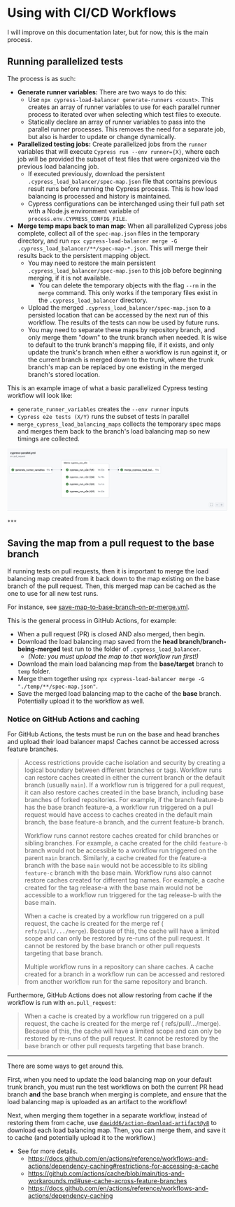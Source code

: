 # Using with CI/CD Workflows

I will improve on this documentation later, but for now, this is the main process.

## Running parallelized tests

The process is as such:

- **Generate runner variables:** There are two ways to do this:
  - Use `npx cypress-load-balancer generate-runners <count>`. This creates an array of runner variables to use for
    each parallel runner process to iterated over when selecting which test files to execute.
  - Statically declare an array of runner variables to pass into the parallel runner processes. This removes the need
    for a separate job, but also is harder to update or change dynamically.
- **Parallelized testing jobs:** Create parallelized jobs from the `runner` variables that will execute
  `Cypress run --env runner={X}`,
  where each job will be provided the subset of test files that were organized via the previous load balancing job.
  - If executed previously, download the persistent `.cypress_load_balancer/spec-map.json` file that contains
    previous result runs before running the Cypress processs. This is how load balancing is processed and history is
    maintained.
  - Cypress configurations can be interchanged using their full path set with a Node.js environment variable of
    `process.env.CYPRESS_CONFIG_FILE`.
- **Merge temp maps back to man map:** When all parallelized Cypress jobs complete, collect all of the `spec-map.json`
  files in the
  temporary directory, and run `npx cypress-load-balancer merge -G .cypress_load_balancer/**/spec-map-*.json`. This
  will merge their results back to the persistent mapping object.
  - You may need to restore the main persistent `.cypress_load_balancer/spec-map.json` to this job before beginning
    merging, if it is not available.
    - You can delete the temporary objects with the flag `--rm` in the `merge` command. This only works if the
      temporary
      files exist in the `.cypress_load_balancer` directory.
  - Upload the merged `.cypress_load_balancer/spec-map.json` to a persisted location that can be accessed by
    the next run of this workflow. The results of the tests can now be used by future runs.
  - You may need to separate these maps by repository branch, and only merge them "down" to the trunk branch when
    needed. It is wise to default to the trunk branch's mapping file, if it exists, and only update the trunk's branch
    when either a workflow is run against it, or the current branch is merged down to the trunk, where the trunk
    branch's map can be replaced by one existing in the merged branch's stored location.

This is an example image of what a basic parallelized Cypress testing workflow will look like:

- `generate_runner_variables` creates the `--env runner` inputs
- `Cypress e2e tests (X/Y)` runs the subset of tests in parallel
- `merge_cypress_load_balancing_maps` collects the temporary spec maps and merges them back to the branch's load
  balancing map so new timings are collected.

![This is an example image of what a basic parallelized Cypress testing workflow will look like](img/parallel-testing-workflow.png)

    ***

## Saving the map from a pull request to the base branch

If running tests on pull requests, then it is important to merge the load balancing map created from it back down to the
map existing on the base branch of the pull request. Then, this merged map can be cached as the one to use for all new
test runs.

For instance,
see [save-map-to-base-branch-on-pr-merge.yml](../.github/workflows/save-map-to-base-branch-on-pr-merge.yml).

This is the general process in GitHub Actions, for example:

- When a pull request (PR) is closed AND also merged, then begin.
- Download the load balancing map saved from the **head branch/branch-being-merged** test run to the folder of
  `.cypress_load_balancer`.
  - _(Note: you must upload the map to that workflow run first!)_
- Download the main load balancing map from the **base/target** branch to `temp` folder.
- Merge them together using `npx cypress-load-balancer merge -G "./temp/**/spec-map.json"`.
- Save the merged load balancing map to the cache of the **base** branch. Potentially upload it to the workflow as well.

### Notice on GitHub Actions and caching

For GitHub Actions, the tests must be run on the base and head branches and upload their load balancer maps!
Caches cannot be accessed across feature branches.

> Access restrictions provide cache isolation and security by creating a logical boundary between different branches or
> tags. Workflow runs can restore caches created in either the current branch or the default branch (usually `main`). If
> a
> workflow run is triggered for a pull request, it can also restore caches created in the base branch, including base
> branches of forked repositories. For example, if the branch feature-b has the base branch feature-a, a workflow run
> triggered on a pull request would have access to caches created in the default main branch, the base feature-a branch,
> and the current feature-b branch.
>
> Workflow runs cannot restore caches created for child branches or sibling branches. For example, a cache created for
> the child `feature-b` branch would not be accessible to a workflow run triggered on the parent `main` branch.
> Similarly,
> a cache created for the feature-a branch with the base `main` would not be accessible to its sibling `feature-c`
> branch
> with the base main. Workflow runs also cannot restore caches created for different tag names. For example, a cache
> created for the tag release-a with the base main would not be accessible to a workflow run triggered for the tag
> release-b with the base main.
>
> When a cache is created by a workflow run triggered on a pull request, the cache is created for the merge ref (
> `refs/pull/.../merge`). Because of this, the cache will have a limited scope and can only be restored by re-runs of
> the
> pull request. It cannot be restored by the base branch or other pull requests targeting that base branch.
>
> Multiple workflow runs in a repository can share caches. A cache created for a branch in a workflow run can be
> accessed and restored from another workflow run for the same repository and branch.

Furthermore, GitHub Actions does not allow restoring from cache if the workflow is run with `on.pull_request`:

> When a cache is created by a workflow run triggered on a pull request, the cache is created for the merge ref (
> refs/pull/.../merge). Because of this, the cache will have a limited scope and can only be restored by re-runs of the
> pull request. It cannot be restored by the base branch or other pull requests targeting that base branch.

---

There are some ways to get around this.

First, when you need to update the load balancing map on your default trunk branch, you must run the
test workflows on both the current PR head branch **and** the base branch when merging is complete, and ensure that the
load balancing
map is uploaded as an artifact to the workflow!

Next, when merging them together in a separate workflow, instead of restoring them from cache, use [
`dawidd6/action-download-artifact@v8`](https://github.com/dawidd6/action-download-artifact)
to download each load balancing map. Then, you can merge them, and save it to cache (and potentially upload it to the
workflow.)

- See for more details.
  - https://docs.github.com/en/actions/reference/workflows-and-actions/dependency-caching#restrictions-for-accessing-a-cache
  - https://github.com/actions/cache/blob/main/tips-and-workarounds.md#use-cache-across-feature-branches
  - https://docs.github.com/en/actions/reference/workflows-and-actions/dependency-caching
